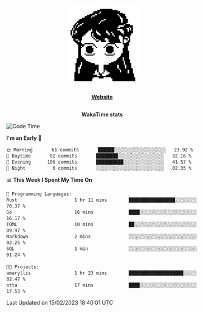##

<p align="center">
  <img src="./person.gif" />
</p>

##

<div align="center">
  <p>
    <strong>
    <a href='https://domm.me'>Website</a>
    </strong>
  </p>
</div>

##

<div align="center">
  <p>
    <strong>
    WakaTime stats
    </strong>
  </p>
</div>

<!--START_SECTION:waka-->
![Code Time](http://img.shields.io/badge/Code%20Time-43%20hrs%202%20mins-blue)

**I'm an Early 🐤** 

```text
🌞 Morning       61 commits       ██████░░░░░░░░░░░░░░░░░░░   23.92 % 
🌆 Daytime       82 commits       ████████░░░░░░░░░░░░░░░░░   32.16 % 
🌃 Evening      106 commits       ██████████░░░░░░░░░░░░░░░   41.57 % 
🌙 Night          6 commits       ░░░░░░░░░░░░░░░░░░░░░░░░░   02.35 % 

```


📊 **This Week I Spent My Time On** 

```text
💬 Programming Languages: 
Rust                     1 hr 11 mins        █████████████████░░░░░░░░   70.37 % 
Go                       16 mins             ████░░░░░░░░░░░░░░░░░░░░░   16.17 % 
TOML                     10 mins             ██░░░░░░░░░░░░░░░░░░░░░░░   09.97 % 
Markdown                 2 mins              ░░░░░░░░░░░░░░░░░░░░░░░░░   02.25 % 
SQL                      1 min               ░░░░░░░░░░░░░░░░░░░░░░░░░   01.24 % 

🐱‍💻 Projects: 
amaryllis                1 hr 23 mins        ████████████████████░░░░░   82.47 % 
otta                     17 mins             ████░░░░░░░░░░░░░░░░░░░░░   17.53 % 

```


 Last Updated on 15/02/2023 18:40:01 UTC
<!--END_SECTION:waka-->

